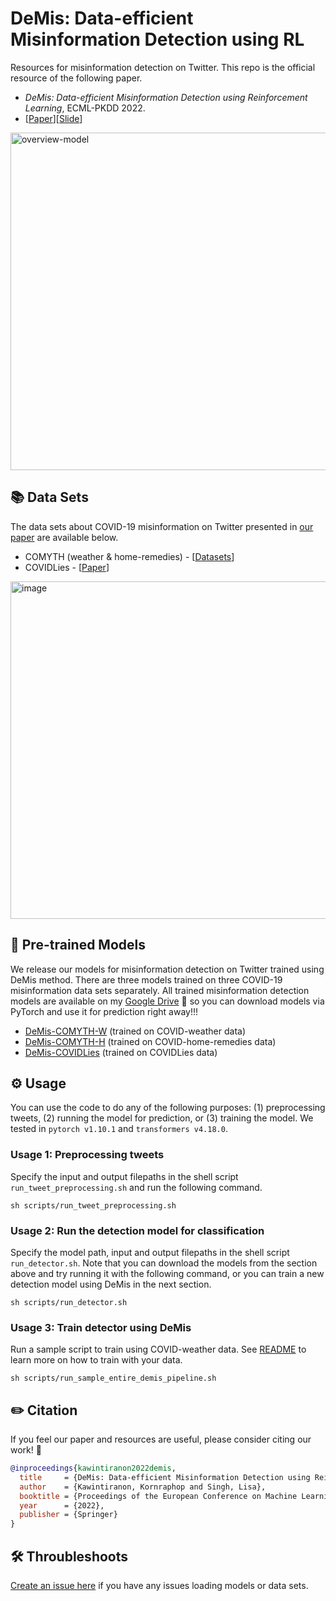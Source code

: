 # DeMis: Data-efficient Misinformation Detection using RL
Resources for misinformation detection on Twitter. This repo is the official resource of the following paper.
- *DeMis: Data-efficient Misinformation Detection using Reinforcement Learning*, ECML-PKDD 2022.
- [[Paper](https://drive.google.com/file/d/1oQL5R5YiaO3Wdj6o7Nqd7BVAN2kSMxN8/view?usp=sharing)][[Slide](https://drive.google.com/file/d/1S9UUctw6rHw28FOk6zv1zaimLojcONIv/view?usp=sharing)]

<img width="540" alt="overview-model" src="https://user-images.githubusercontent.com/15230011/191144467-604bcdd8-a21a-4391-a85e-245225a67c6b.png">

## 📚 Data Sets
The data sets about COVID-19 misinformation on Twitter presented in [our paper](https://drive.google.com/file/d/1oQL5R5YiaO3Wdj6o7Nqd7BVAN2kSMxN8/view?usp=sharing) are available below.

- COMYTH (weather & home-remedies) - [[Datasets](https://portals.mdi.georgetown.edu/public/misinformation-detection)]
- COVIDLies - [[Paper](https://aclanthology.org/2020.nlpcovid19-2.11/)]

<img width="540" alt="image" src="https://user-images.githubusercontent.com/15230011/191144727-37843f6d-67ac-4180-8670-1b39558142fe.png">

## 🚀 Pre-trained Models
We release our models for misinformation detection on Twitter trained using DeMis method. There are three models trained on three COVID-19 misinformation data sets separately. All trained misinformation detection models are available on my [Google Drive](https://drive.google.com/drive/folders/1czX7oh_pvQaYsY3w-RjPZrZEE9v_d8dW?usp=sharing) 🤗 so you can download models via PyTorch and use it for prediction right away!!!

- [DeMis-COMYTH-W](https://drive.google.com/file/d/1x7AAP7aw9KzPtz0JC8T_XYCpV2dFMs9e/view?usp=sharing) (trained on COVID-weather data)
- [DeMis-COMYTH-H](https://drive.google.com/file/d/19n02CFvEbQJ2hRL9noU3vVLCIqY-WtjW/view?usp=sharing) (trained on COVID-home-remedies data)
- [DeMis-COVIDLies](https://drive.google.com/file/d/14Hc5IhYqKI5fxNkLZqgnQ8KwO-waGtSu/view?usp=sharing) (trained on COVIDLies data)

## ⚙️ Usage
You can use the code to do any of the following purposes: (1) preprocessing tweets, (2) running the model for prediction, or (3) training the model. We tested in `pytorch v1.10.1` and `transformers v4.18.0`.

### Usage 1: Preprocessing tweets
Specify the input and output filepaths in the shell script `run_tweet_preprocessing.sh` and run the following command.
```shell
sh scripts/run_tweet_preprocessing.sh
```

### Usage 2: Run the detection model for classification
Specify the model path, input and output filepaths in the shell script `run_detector.sh`. Note that you can download the models from the section above and try running it with the following command, or you can train a new detection model using DeMis in the next section.
```shell
sh scripts/run_detector.sh
```

### Usage 3: Train detector using DeMis
Run a sample script to train using COVID-weather data. See [README](https://github.com/GU-DataLab/misinformation-detection-DeMis/tree/main/scripts#usage-3-train-detector-using-demis) to learn more on how to train with your data.
```shell
sh scripts/run_sample_entire_demis_pipeline.sh
```

## ✏️ Citation
If you feel our paper and resources are useful, please consider citing our work! 🙏
```bibtex
@inproceedings{kawintiranon2022demis,
  title     = {DeMis: Data-efficient Misinformation Detection using Reinforcement Learning},
  author    = {Kawintiranon, Kornraphop and Singh, Lisa},
  booktitle = {Proceedings of the European Conference on Machine Learning and Principles and Practice of Knowledge Discovery in Databases (ECML-PKDD)},
  year      = {2022},
  publisher = {Springer}
}
```

##  🛠 Throubleshoots
[Create an issue here](https://github.com/GU-DataLab/misinformation-detection-DeMis/issues) if you have any issues loading models or data sets.
